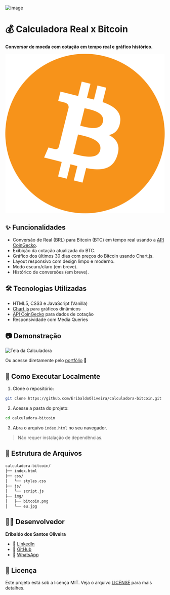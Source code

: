 ![image](https://github.com/user-attachments/assets/56ad2349-b792-4808-bd84-ea0530052440)


# 💰 Calculadora Real x Bitcoin

**Conversor de moeda com cotação em tempo real e gráfico histórico.**

![Bitcoin Logo](img/bitcoin.png)

## ✨ Funcionalidades

- Conversão de Real (BRL) para Bitcoin (BTC) em tempo real usando a [API CoinGecko](https://www.coingecko.com).
- Exibição da cotação atualizada do BTC.
- Gráfico dos últimos 30 dias com preços do Bitcoin usando Chart.js.
- Layout responsivo com design limpo e moderno.
- Modo escuro/claro (em breve).
- Histórico de conversões (em breve).

## 🛠️ Tecnologias Utilizadas

- HTML5, CSS3 e JavaScript (Vanilla)
- [Chart.js](https://www.chartjs.org/) para gráficos dinâmicos
- [API CoinGecko](https://www.coingecko.com/en/api) para dados de cotação
- Responsividade com Media Queries

## 📷 Demonstração

![Tela da Calculadora](img/screenshot.png)

Ou acesse diretamente pelo [portfólio](https://meuportfoli0.com) 🔗

## 🚀 Como Executar Localmente

1. Clone o repositório:
```bash
git clone https://github.com/EribaldoOliveira/calculadora-bitcoin.git
```

2. Acesse a pasta do projeto:
```bash
cd calculadora-bitcoin
```

3. Abra o arquivo `index.html` no seu navegador.

> Não requer instalação de dependências.

## 📁 Estrutura de Arquivos

```
calculadora-bitcoin/
├── index.html
├── css/
│   └── styles.css
├── js/
│   └── script.js
├── img/
│   ├── bitcoin.png
│   └── eu.jpg
```

## 👨‍💻 Desenvolvedor

**Eribaldo dos Santos Oliveira**

- 💼 [LinkedIn](https://www.linkedin.com/in/eribaldo-oliveira/)
- 🧠 [GitHub](https://github.com/EribaldoOliveira)
- 📱 [WhatsApp](https://wa.me/5579988035219?text=Olá%2C%20vi%20seu%20portfólio%20e%20gostaria%20de%20conversar!)

## 📜 Licença

Este projeto está sob a licença MIT. Veja o arquivo [LICENSE](LICENSE) para mais detalhes.
